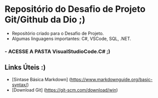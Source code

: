 # Repositório do Desafio de Projeto Git/Github da Dio ;)
 - Repositório criado para o Desafio de Projeto. 
 - Algumas linguagens importantes: C#, VSCode, SQL, .NET. 
 ### - ACESSE A PASTA VisualStudioCode.C# ;)


## Links Úteis :)
 - [Sintase Básica Markdown] (https://www.markdownguide.org/basic-syntax/)
 - [Download Git] (https://git-scm.com/download/win)
 

